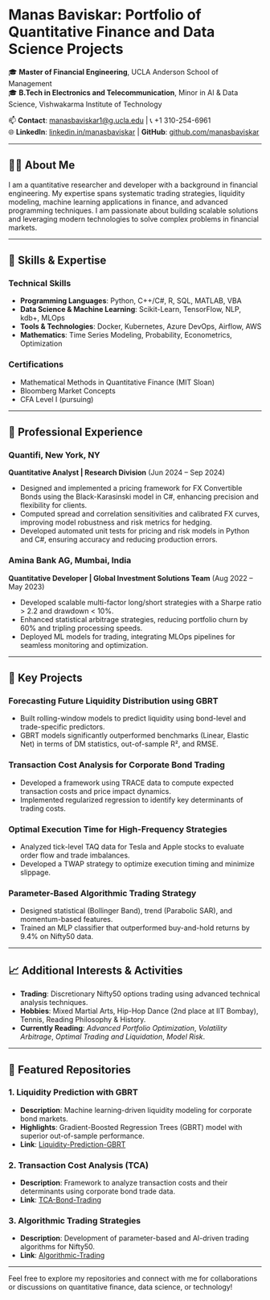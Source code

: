 # Manas Baviskar: Portfolio of Quantitative Finance and Data Science Projects

🎓 **Master of Financial Engineering**, UCLA Anderson School of Management   
🎓 **B.Tech in Electronics and Telecommunication**, Minor in AI & Data Science, Vishwakarma Institute of Technology  

📫 **Contact**: [manasbaviskar1@g.ucla.edu](mailto:manasbaviskar1@g.ucla.edu) | 📞 +1 310-254-6961  
🌐 **LinkedIn**: [linkedin.in/manasbaviskar](https://linkedin.in/manasbaviskar) | **GitHub**: [github.com/manasbaviskar](https://github.com/manasbaviskar)  

---

## 🧑‍💻 About Me

I am a quantitative researcher and developer with a background in financial engineering. My expertise spans systematic trading strategies, liquidity modeling, machine learning applications in finance, and advanced programming techniques. I am passionate about building scalable solutions and leveraging modern technologies to solve complex problems in financial markets.

---

## 🔧 Skills & Expertise

### **Technical Skills**
- **Programming Languages**: Python, C++/C#, R, SQL, MATLAB, VBA  
- **Data Science & Machine Learning**: Scikit-Learn, TensorFlow, NLP, kdb+, MLOps  
- **Tools & Technologies**: Docker, Kubernetes, Azure DevOps, Airflow, AWS  
- **Mathematics**: Time Series Modeling, Probability, Econometrics, Optimization  

### **Certifications**
- Mathematical Methods in Quantitative Finance (MIT Sloan)  
- Bloomberg Market Concepts  
- CFA Level I (pursuing)  

---

## 💼 Professional Experience

### **Quantifi, New York, NY**  
**Quantitative Analyst | Research Division** (Jun 2024 – Sep 2024)  
- Designed and implemented a pricing framework for FX Convertible Bonds using the Black-Karasinski model in C#, enhancing precision and flexibility for clients.  
- Computed spread and correlation sensitivities and calibrated FX curves, improving model robustness and risk metrics for hedging.  
- Developed automated unit tests for pricing and risk models in Python and C#, ensuring accuracy and reducing production errors.  

### **Amina Bank AG, Mumbai, India**  
**Quantitative Developer | Global Investment Solutions Team** (Aug 2022 – May 2023)  
- Developed scalable multi-factor long/short strategies with a Sharpe ratio > 2.2 and drawdown < 10%.  
- Enhanced statistical arbitrage strategies, reducing portfolio churn by 60% and tripling processing speeds.  
- Deployed ML models for trading, integrating MLOps pipelines for seamless monitoring and optimization.  

---

## 📂 Key Projects

### **Forecasting Future Liquidity Distribution using GBRT**  
- Built rolling-window models to predict liquidity using bond-level and trade-specific predictors.  
- GBRT models significantly outperformed benchmarks (Linear, Elastic Net) in terms of DM statistics, out-of-sample R², and RMSE.

### **Transaction Cost Analysis for Corporate Bond Trading**  
- Developed a framework using TRACE data to compute expected transaction costs and price impact dynamics.  
- Implemented regularized regression to identify key determinants of trading costs.  

### **Optimal Execution Time for High-Frequency Strategies**  
- Analyzed tick-level TAQ data for Tesla and Apple stocks to evaluate order flow and trade imbalances.  
- Developed a TWAP strategy to optimize execution timing and minimize slippage.  

### **Parameter-Based Algorithmic Trading Strategy**  
- Designed statistical (Bollinger Band), trend (Parabolic SAR), and momentum-based features.  
- Trained an MLP classifier that outperformed buy-and-hold returns by 9.4% on Nifty50 data.  

---

## 📈 Additional Interests & Activities

- **Trading**: Discretionary Nifty50 options trading using advanced technical analysis techniques.  
- **Hobbies**: Mixed Martial Arts, Hip-Hop Dance (2nd place at IIT Bombay), Tennis, Reading Philosophy & History.  
- **Currently Reading**: *Advanced Portfolio Optimization*, *Volatility Arbitrage*, *Optimal Trading and Liquidation*, *Model Risk*.  

---

## 📑 Featured Repositories

### **1. Liquidity Prediction with GBRT**  
- **Description**: Machine learning-driven liquidity modeling for corporate bond markets.  
- **Highlights**: Gradient-Boosted Regression Trees (GBRT) model with superior out-of-sample performance.  
- **Link**: [Liquidity-Prediction-GBRT](https://github.com/manasbaviskar/Liquidity-Prediction-GBRT)

### **2. Transaction Cost Analysis (TCA)**  
- **Description**: Framework to analyze transaction costs and their determinants using corporate bond trade data.  
- **Link**: [TCA-Bond-Trading](https://github.com/manasbaviskar/TCA-Bond-Trading)

### **3. Algorithmic Trading Strategies**  
- **Description**: Development of parameter-based and AI-driven trading algorithms for Nifty50.  
- **Link**: [Algorithmic-Trading](https://github.com/manasbaviskar/Algorithmic-Trading)

---

Feel free to explore my repositories and connect with me for collaborations or discussions on quantitative finance, data science, or technology!
